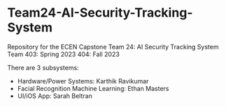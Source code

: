 # Team24-AI-Security-Tracking-System
Repository for the ECEN Capstone Team 24: AI Security Tracking System Team
403: Spring 2023
404: Fall 2023

There are 3 subsystems:
- Hardware/Power Systems: Karthik Ravikumar
- Facial Recognition Machine Learning: Ethan Masters
- UI/iOS App: Sarah Beltran
